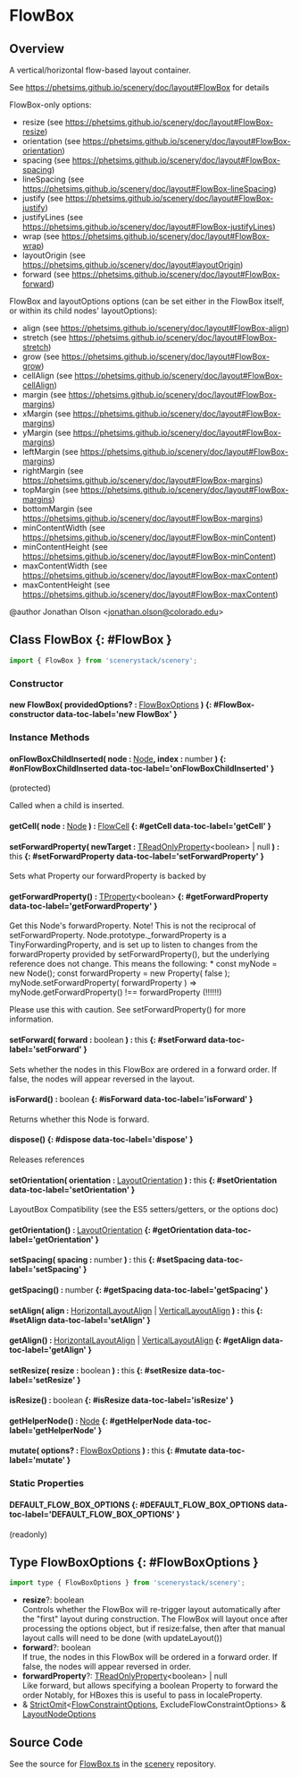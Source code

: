 # FlowBox

## Overview

A vertical/horizontal flow-based layout container.

See https://phetsims.github.io/scenery/doc/layout#FlowBox for details

FlowBox-only options:
  - resize (see https://phetsims.github.io/scenery/doc/layout#FlowBox-resize)
  - orientation (see https://phetsims.github.io/scenery/doc/layout#FlowBox-orientation)
  - spacing (see https://phetsims.github.io/scenery/doc/layout#FlowBox-spacing)
  - lineSpacing (see https://phetsims.github.io/scenery/doc/layout#FlowBox-lineSpacing)
  - justify (see https://phetsims.github.io/scenery/doc/layout#FlowBox-justify)
  - justifyLines (see https://phetsims.github.io/scenery/doc/layout#FlowBox-justifyLines)
  - wrap (see https://phetsims.github.io/scenery/doc/layout#FlowBox-wrap)
  - layoutOrigin (see https://phetsims.github.io/scenery/doc/layout#layoutOrigin)
  - forward (see https://phetsims.github.io/scenery/doc/layout#FlowBox-forward)

FlowBox and layoutOptions options (can be set either in the FlowBox itself, or within its child nodes' layoutOptions):
  - align (see https://phetsims.github.io/scenery/doc/layout#FlowBox-align)
  - stretch (see https://phetsims.github.io/scenery/doc/layout#FlowBox-stretch)
  - grow (see https://phetsims.github.io/scenery/doc/layout#FlowBox-grow)
  - cellAlign (see https://phetsims.github.io/scenery/doc/layout#FlowBox-cellAlign)
  - margin (see https://phetsims.github.io/scenery/doc/layout#FlowBox-margins)
  - xMargin (see https://phetsims.github.io/scenery/doc/layout#FlowBox-margins)
  - yMargin (see https://phetsims.github.io/scenery/doc/layout#FlowBox-margins)
  - leftMargin (see https://phetsims.github.io/scenery/doc/layout#FlowBox-margins)
  - rightMargin (see https://phetsims.github.io/scenery/doc/layout#FlowBox-margins)
  - topMargin (see https://phetsims.github.io/scenery/doc/layout#FlowBox-margins)
  - bottomMargin (see https://phetsims.github.io/scenery/doc/layout#FlowBox-margins)
  - minContentWidth (see https://phetsims.github.io/scenery/doc/layout#FlowBox-minContent)
  - minContentHeight (see https://phetsims.github.io/scenery/doc/layout#FlowBox-minContent)
  - maxContentWidth (see https://phetsims.github.io/scenery/doc/layout#FlowBox-maxContent)
  - maxContentHeight (see https://phetsims.github.io/scenery/doc/layout#FlowBox-maxContent)

@author Jonathan Olson &lt;jonathan.olson@colorado.edu&gt;

## Class FlowBox {: #FlowBox }


```js
import { FlowBox } from 'scenerystack/scenery';
```
### Constructor

#### new FlowBox( providedOptions? : <span style="font-weight: 400;">[FlowBoxOptions](../scenery/FlowBox.md#FlowBoxOptions)</span> ) {: #FlowBox-constructor data-toc-label='new FlowBox' }

### Instance Methods

#### onFlowBoxChildInserted( node : <span style="font-weight: 400;">[Node](../scenery/Node.md)</span>, index : <span style="font-weight: 400;"><span style="color: hsla(calc(var(--md-hue) + 180deg),80%,40%,1);">number</span></span> ) {: #onFlowBoxChildInserted data-toc-label='onFlowBoxChildInserted' }

(protected)

Called when a child is inserted.

#### getCell( node : <span style="font-weight: 400;">[Node](../scenery/Node.md)</span> ) : <span style="font-weight: 400;">[FlowCell](../scenery/FlowCell.md)</span> {: #getCell data-toc-label='getCell' }

#### setForwardProperty( newTarget : <span style="font-weight: 400;">[TReadOnlyProperty](../axon/TReadOnlyProperty.md)&lt;<span style="color: hsla(calc(var(--md-hue) + 180deg),80%,40%,1);">boolean</span>&gt; | <span style="color: hsla(calc(var(--md-hue) + 180deg),80%,40%,1);">null</span></span> ) : <span style="font-weight: 400;"><span style="color: hsla(calc(var(--md-hue) + 180deg),80%,40%,1);">this</span></span> {: #setForwardProperty data-toc-label='setForwardProperty' }

Sets what Property our forwardProperty is backed by

#### getForwardProperty() : <span style="font-weight: 400;">[TProperty](../axon/TProperty.md)&lt;<span style="color: hsla(calc(var(--md-hue) + 180deg),80%,40%,1);">boolean</span>&gt;</span> {: #getForwardProperty data-toc-label='getForwardProperty' }

Get this Node's forwardProperty. Note! This is not the reciprocal of setForwardProperty. Node.prototype._forwardProperty
is a TinyForwardingProperty, and is set up to listen to changes from the forwardProperty provided by
setForwardProperty(), but the underlying reference does not change. This means the following:
    * const myNode = new Node();
const forwardProperty = new Property( false );
myNode.setForwardProperty( forwardProperty )
=&gt; myNode.getForwardProperty() !== forwardProperty (!!!!!!)

Please use this with caution. See setForwardProperty() for more information.

#### setForward( forward : <span style="font-weight: 400;"><span style="color: hsla(calc(var(--md-hue) + 180deg),80%,40%,1);">boolean</span></span> ) : <span style="font-weight: 400;"><span style="color: hsla(calc(var(--md-hue) + 180deg),80%,40%,1);">this</span></span> {: #setForward data-toc-label='setForward' }

Sets whether the nodes in this FlowBox are ordered in a forward order.
If false, the nodes will appear reversed in the layout.

#### isForward() : <span style="font-weight: 400;"><span style="color: hsla(calc(var(--md-hue) + 180deg),80%,40%,1);">boolean</span></span> {: #isForward data-toc-label='isForward' }

Returns whether this Node is forward.

#### dispose() {: #dispose data-toc-label='dispose' }

Releases references

#### setOrientation( orientation : <span style="font-weight: 400;">[LayoutOrientation](../scenery/LayoutOrientation.md)</span> ) : <span style="font-weight: 400;"><span style="color: hsla(calc(var(--md-hue) + 180deg),80%,40%,1);">this</span></span> {: #setOrientation data-toc-label='setOrientation' }

LayoutBox Compatibility (see the ES5 setters/getters, or the options doc)

#### getOrientation() : <span style="font-weight: 400;">[LayoutOrientation](../scenery/LayoutOrientation.md)</span> {: #getOrientation data-toc-label='getOrientation' }

#### setSpacing( spacing : <span style="font-weight: 400;"><span style="color: hsla(calc(var(--md-hue) + 180deg),80%,40%,1);">number</span></span> ) : <span style="font-weight: 400;"><span style="color: hsla(calc(var(--md-hue) + 180deg),80%,40%,1);">this</span></span> {: #setSpacing data-toc-label='setSpacing' }

#### getSpacing() : <span style="font-weight: 400;"><span style="color: hsla(calc(var(--md-hue) + 180deg),80%,40%,1);">number</span></span> {: #getSpacing data-toc-label='getSpacing' }

#### setAlign( align : <span style="font-weight: 400;">[HorizontalLayoutAlign](../scenery/LayoutAlign.md#HorizontalLayoutAlign) | [VerticalLayoutAlign](../scenery/LayoutAlign.md#VerticalLayoutAlign)</span> ) : <span style="font-weight: 400;"><span style="color: hsla(calc(var(--md-hue) + 180deg),80%,40%,1);">this</span></span> {: #setAlign data-toc-label='setAlign' }

#### getAlign() : <span style="font-weight: 400;">[HorizontalLayoutAlign](../scenery/LayoutAlign.md#HorizontalLayoutAlign) | [VerticalLayoutAlign](../scenery/LayoutAlign.md#VerticalLayoutAlign)</span> {: #getAlign data-toc-label='getAlign' }

#### setResize( resize : <span style="font-weight: 400;"><span style="color: hsla(calc(var(--md-hue) + 180deg),80%,40%,1);">boolean</span></span> ) : <span style="font-weight: 400;"><span style="color: hsla(calc(var(--md-hue) + 180deg),80%,40%,1);">this</span></span> {: #setResize data-toc-label='setResize' }

#### isResize() : <span style="font-weight: 400;"><span style="color: hsla(calc(var(--md-hue) + 180deg),80%,40%,1);">boolean</span></span> {: #isResize data-toc-label='isResize' }

#### getHelperNode() : <span style="font-weight: 400;">[Node](../scenery/Node.md)</span> {: #getHelperNode data-toc-label='getHelperNode' }

#### mutate( options? : <span style="font-weight: 400;">[FlowBoxOptions](../scenery/FlowBox.md#FlowBoxOptions)</span> ) : <span style="font-weight: 400;"><span style="color: hsla(calc(var(--md-hue) + 180deg),80%,40%,1);">this</span></span> {: #mutate data-toc-label='mutate' }

### Static Properties

#### DEFAULT_FLOW_BOX_OPTIONS {: #DEFAULT_FLOW_BOX_OPTIONS data-toc-label='DEFAULT_FLOW_BOX_OPTIONS' }

(readonly)



## Type FlowBoxOptions {: #FlowBoxOptions }


```js
import type { FlowBoxOptions } from 'scenerystack/scenery';
```


- **resize**?: <span style="color: hsla(calc(var(--md-hue) + 180deg),80%,40%,1);">boolean</span>
<br>  Controls whether the FlowBox will re-trigger layout automatically after the "first" layout during construction.
  The FlowBox will layout once after processing the options object, but if resize:false, then after that manual
  layout calls will need to be done (with updateLayout())
- **forward**?: <span style="color: hsla(calc(var(--md-hue) + 180deg),80%,40%,1);">boolean</span>
<br>  If true, the nodes in this FlowBox will be ordered in a forward order.
  If false, the nodes will appear reversed in order.
- **forwardProperty**?: [TReadOnlyProperty](../axon/TReadOnlyProperty.md)&lt;<span style="color: hsla(calc(var(--md-hue) + 180deg),80%,40%,1);">boolean</span>&gt; | <span style="color: hsla(calc(var(--md-hue) + 180deg),80%,40%,1);">null</span>
<br>  Like forward, but allows specifying a boolean Property to forward the order
  Notably, for HBoxes this is useful to pass in localeProperty.
- &amp; [StrictOmit](../phet-core/StrictOmit.md)&lt;[FlowConstraintOptions](../scenery/FlowConstraint.md#FlowConstraintOptions), ExcludeFlowConstraintOptions&gt; &amp; [LayoutNodeOptions](../scenery/LayoutNode.md#LayoutNodeOptions)




## Source Code

See the source for [FlowBox.ts](https://github.com/phetsims/scenery/blob/main/js/layout/nodes/FlowBox.ts) in the [scenery](https://github.com/phetsims/scenery) repository.
